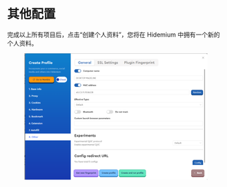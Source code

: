 # 其他配置

完成以上所有项目后，点击“创建个人资料”，您将在 Hidemium 中拥有一个新的个人资料。

<figure><img src="../../.gitbook/assets/image (121).png" alt=""><figcaption></figcaption></figure>
